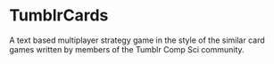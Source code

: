 # TumblrCards
A text based multiplayer strategy game in the style of the similar card games written by members of the Tumblr Comp Sci community.
